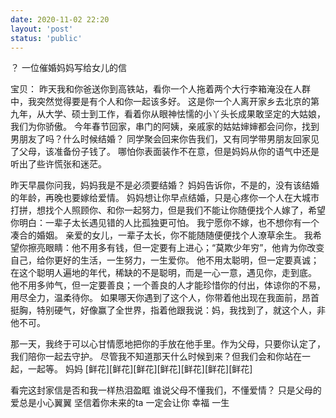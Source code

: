 ```yaml
---
date: 2020-11-02 22:20
layout: 'post'
status: 'public'
---
```


？
一位催婚妈妈写给女儿的信

宝贝：
昨天我和你爸送你到高铁站，看你一个人拖着两个大行李箱淹没在人群中，我突然觉得要是有个人和你一起该多好。
这是你一个人离开家乡去北京的第九年，从大学、硕士到工作，看着你从眼神怯懦的小丫头长成果敢坚定的大姑娘，我们为你骄傲。
今年春节回家，串门的阿姨，亲戚家的姑姑婶婶都会问你，找到男朋友了吗？什么时候结婚？
同学聚会回来你告我们，又有同学带男朋友回家见了父母，该准备份子钱了。
哪怕你表面装作不在意，但是妈妈从你的语气中还是听出了些许慌张和迷茫。

昨天早晨你问我，妈妈我是不是必须要结婚？
妈妈告诉你，不是的，没有该结婚的年龄，再晚也要嫁给爱情。
妈妈想让你早点结婚，只是心疼你一个人在大城市打拼，想找个人照顾你、和你一起努力，但是我们不能让你随便找个人嫁了，希望你明白：一辈子太长遇见错的人比孤独更可怕。
我宁愿你不嫁，也不想你有一个凑合的婚姻。 
亲爱的女儿，一辈子太长，你不能随随便便找个人潦草余生。
我希望你擦亮眼睛：他不用多有钱，但一定要有上进心；“莫欺少年穷”，他肯为你改变自己，给你更好的生活，一生努力，一生爱你。
他不用太聪明，但一定要真诚；在这个聪明人遍地的年代，稀缺的不是聪明，而是一心一意，遇见你，走到底。
他不用多帅气，但一定要善良；一个善良的人才能珍惜你的付出，体谅你的不易，用尽全力，温柔待你。
如果哪天你遇到了这个人，你带着他出现在我面前，昂首挺胸，特别硬气，好像赢了全世界，指着他跟我说：妈，我找到了，就这个人，非他不可。

那一天，我终于可以心甘情愿地把你的手放在他手里。作为父母，只要你认定了，我们陪你一起去守护。
尽管我不知道那天什么时候到来？但我们会和你站在一起，一起等。 
妈妈
[鲜花][鲜花][鲜花][鲜花][鲜花][鲜花][鲜花]

看完这封家信是否和我一样热泪盈眶
谁说父母不懂我们，不懂爱情？
只是父母的爱总是小心翼翼 
坚信着你未来的ta 
一定会让你 幸福 一生


